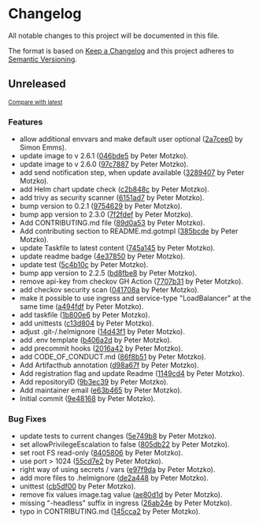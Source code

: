 # Changelog

All notable changes to this project will be documented in this file.

The format is based on [Keep a Changelog](http://keepachangelog.com/en/1.0.0/)
and this project adheres to [Semantic Versioning](http://semver.org/spec/v2.0.0.html).

<!-- insertion marker -->
## Unreleased

<small>[Compare with latest](https://github.com/mrsimonemms/gotify/compare/e19609915ca123a4694ae39a5ef347ce59cc7576...HEAD)</small>

### Features

- allow additional envvars and make default user optional ([2a7cee0](https://github.com/mrsimonemms/gotify/commit/2a7cee0d0749e111884f1d3f31dfcf7ec09ab019) by Simon Emms).
- update image to v 2.6.1 ([046bde5](https://github.com/mrsimonemms/gotify/commit/046bde5600cfed31d81f222ff232ad817face3bb) by Peter Motzko).
- update image to v 2.6.0 ([97c7887](https://github.com/mrsimonemms/gotify/commit/97c78879070f9fa36e1a6cd75058781e32b8ee0c) by Peter Motzko).
- add send notification step, when update available ([3289407](https://github.com/mrsimonemms/gotify/commit/3289407e1df9723da09466226810223d45e5098f) by Peter Motzko).
- add Helm chart update check ([c2b848c](https://github.com/mrsimonemms/gotify/commit/c2b848c602854af983921f7e78bc9059dfbfd1e7) by Peter Motzko).
- add trivy as security scanner ([6151ad7](https://github.com/mrsimonemms/gotify/commit/6151ad7990c23c55f4b3b3b9727c4331639c9cb1) by Peter Motzko).
- bump version to 0.2.1 ([9754629](https://github.com/mrsimonemms/gotify/commit/97546290f18b3ccb1d54e07fb29655833c85cf7d) by Peter Motzko).
- bump app version to 2.3.0 ([7f2fdef](https://github.com/mrsimonemms/gotify/commit/7f2fdefc3c4f378fab8780d8b88ad44dc5f51014) by Peter Motzko).
- Add CONTRIBUTING.md file ([89d0a53](https://github.com/mrsimonemms/gotify/commit/89d0a53031fd8574f5b3f12cd1c77299609714fb) by Peter Motzko).
- Add contributing section to README.md.gotmpl ([385bcde](https://github.com/mrsimonemms/gotify/commit/385bcdebf826897e42376ad469a67f64595309e0) by Peter Motzko).
- update Taskfile to latest content ([745a145](https://github.com/mrsimonemms/gotify/commit/745a145585fdbd79378293e183023eac67552eea) by Peter Motzko).
- update readme badge ([4e37850](https://github.com/mrsimonemms/gotify/commit/4e378504d5f44422f5f4b179f8e9a4cd16605c65) by Peter Motzko).
- update test ([5c4b10c](https://github.com/mrsimonemms/gotify/commit/5c4b10cd845fe21e5ce54c2899b57a520bfb497c) by Peter Motzko).
- bump app version to 2.2.5 ([bd8fbe8](https://github.com/mrsimonemms/gotify/commit/bd8fbe8be76672bbc15bd924a3f41833a3911d80) by Peter Motzko).
- remove api-key from checkov GH Action ([7707b31](https://github.com/mrsimonemms/gotify/commit/7707b318d4d3a10efd69064c8b037f782b8d5482) by Peter Motzko).
- add checkov security scan ([041708a](https://github.com/mrsimonemms/gotify/commit/041708af1b27546ff48345b40985975053ca469c) by Peter Motzko).
- make it possible to use ingress and service-type "LoadBalancer" at the same time ([a494fdf](https://github.com/mrsimonemms/gotify/commit/a494fdf84babed1ea7ceece0aa7e06022401a0fc) by Peter Motzko).
- add taskfile ([1b800e6](https://github.com/mrsimonemms/gotify/commit/1b800e66e28293f1ae2d10b98716ba71465b542f) by Peter Motzko).
- add unittests ([c13d804](https://github.com/mrsimonemms/gotify/commit/c13d8042092a5db3146e72c129addc075d946232) by Peter Motzko).
- adjust .git-/.helmignore ([14d43f1](https://github.com/mrsimonemms/gotify/commit/14d43f1cccc416c23679d31581c94f2260dd70e3) by Peter Motzko).
- add .env template ([b406a2d](https://github.com/mrsimonemms/gotify/commit/b406a2dbe9b6700bfd337bda241daceadc3109fa) by Peter Motzko).
- add precommit hooks ([2016a42](https://github.com/mrsimonemms/gotify/commit/2016a42346071124c4b223ad9eda45367942c2d6) by Peter Motzko).
- add CODE_OF_CONDUCT.md ([86f8b51](https://github.com/mrsimonemms/gotify/commit/86f8b517e65670e18f49d023259c0bfca00ed073) by Peter Motzko).
- Add Artifacthub annotation ([d98a67f](https://github.com/mrsimonemms/gotify/commit/d98a67fed1abf5ce38fa1549117c4e8863ed2a3c) by Peter Motzko).
- Add registration flag and update Readme ([1149cd4](https://github.com/mrsimonemms/gotify/commit/1149cd47733eab28bb57de75307925968c508bf0) by Peter Motzko).
- Add repositoryID ([9b3ec39](https://github.com/mrsimonemms/gotify/commit/9b3ec39b49c163290e80d3dd810ead8778048854) by Peter Motzko).
- Add maintainer email ([e63b465](https://github.com/mrsimonemms/gotify/commit/e63b465fc3605327e4ab106ff045e949c2ec22cd) by Peter Motzko).
- Initial commit ([9e48168](https://github.com/mrsimonemms/gotify/commit/9e48168ccd18a8bfcbd872cff7cefc23f02816cc) by Peter Motzko).

### Bug Fixes

- update tests to current changes ([5e749b8](https://github.com/mrsimonemms/gotify/commit/5e749b882dbfe8308e5b9249ef5057acad674222) by Peter Motzko).
- set allowPrivilegeEscalation to false ([805db22](https://github.com/mrsimonemms/gotify/commit/805db222d6fc6e036e226d66142f9e3453697943) by Peter Motzko).
- set root FS read-only ([8405806](https://github.com/mrsimonemms/gotify/commit/8405806caf736e076d63e0880441abd3d3212ac4) by Peter Motzko).
- use port > 1024 ([55cd7e2](https://github.com/mrsimonemms/gotify/commit/55cd7e27f8d812ea99816e01e6f291c06b0eae11) by Peter Motzko).
- right way of using secrets / vars ([e97f9da](https://github.com/mrsimonemms/gotify/commit/e97f9da93445dd22495f1375f4d6ef899615ca5a) by Peter Motzko).
- add more files to .helmignore ([de2a448](https://github.com/mrsimonemms/gotify/commit/de2a448206a000538272e8b1074177ec5fbd056f) by Peter Motzko).
- unittest ([cb5df00](https://github.com/mrsimonemms/gotify/commit/cb5df00a98a9319af82f58c5b790a2dd4201ed28) by Peter Motzko).
- remove fix values image.tag value ([ae80d1d](https://github.com/mrsimonemms/gotify/commit/ae80d1d8cf5ae0d62b434092a6a55351fb60f714) by Peter Motzko).
- missing "-headless" suffix in ingress ([26ab24e](https://github.com/mrsimonemms/gotify/commit/26ab24ed3e320385d5152cc65da9011fb7d3bede) by Peter Motzko).
- typo in CONTRIBUTING.md ([145cca2](https://github.com/mrsimonemms/gotify/commit/145cca2481dd1a12d940eed211c39f8aa0f820e2) by Peter Motzko).

<!-- insertion marker -->

